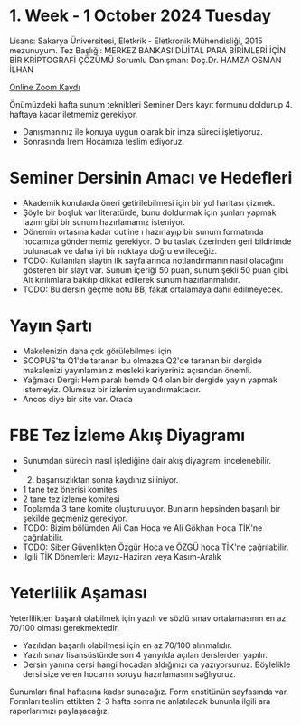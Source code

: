 # 1. Week - 1 October 2024 Tuesday

Lisans: Sakarya Üniversitesi, Eletkrik - Eletkronik Mühendisliği, 2015 mezunuyum.
Tez Başlığı: MERKEZ BANKASI DİJİTAL PARA BİRİMLERİ İÇİN BİR KRİPTOGRAFİ ÇÖZÜMÜ
Sorumlu Danışman: Doç.Dr. HAMZA OSMAN İLHAN

[Online Zoom Kaydı](https://yildiz-edu-tr.zoom.us/rec/play/85CobgWw9As8N-BskTp1E-Dryg_DJfaB4sbcWd1_ABnDZcikY873h9-llAaGISD29MGOdqcA1UyIupII.ORqm2vL0FW50_GLO)

Önümüzdeki hafta sunum teknikleri
Seminer Ders kayıt formunu doldurup 4. haftaya kadar iletmemiz gerekiyor.
* Danışmanınız ile konuya uygun olarak bir imza süreci işletiyoruz. 
* Sonrasında İrem Hocamıza teslim ediyoruz.

# Seminer Dersinin Amacı ve Hedefleri
* Akademik konularda öneri getirilebilmesi için bir yol haritası çizmek.
* Şöyle bir boşluk var literatürde, bunu doldurmak için şunları yapmak lazım gibi bir sunum hazırlamamız isteniyor.
* Dönemin ortasına kadar outline ı hazırlayıp bir sunum formatında hocamıza göndermemiz gerekiyor. O bu taslak üzerinden geri bildirimde bulunacak ve daha iyi bir noktaya doğru evrileceğiz.
* TODO: Kullanılan slaytın ilk sayfalarında notlandırmanın nasıl olacağını gösteren bir slayt var. Sunum içeriği 50 puan, sunum şekli 50 puan gibi. Alt kırılımlara bakılıp dikkat edilerek sunum hazırlanmalıdır.
* TODO: Bu dersin geçme notu BB, fakat ortalamaya dahil edilmeyecek.

# Yayın Şartı
* Makelenizin daha çok görülebilmesi için 
* SCOPUS'ta Q1'de taranan bu olmazsa Q2'de taranan bir dergide makalenizi yayınlamanız mesleki kariyeriniz açısından önemli.
* Yağmacı Dergi: Hem paralı hemde Q4 olan bir dergide yayın yapmak istemeyiz. Olumsuz bir izlenim uyandırmaktadır.
* Ancos diye bir site var. Orada
# FBE Tez İzleme Akış Diyagramı
* Sunumdan sürecin nasıl işlediğine dair akış diyagramı incelenebilir.
* 2. başarısızlıktan sonra kaydınız siliniyor.
* 1 tane tez önerisi komitesi
* 2 tane tez izleme komitesi
* Toplamda 3 tane komite oluşturuluyor. Bunların hepsinden başarılı bir şekilde geçmeniz gerekiyor.
* TODO: Bizim bölümden Ali Can Hoca ve Ali Gökhan Hoca TİK'ne çağrılabilir.
* TODO: Siber Güvenlikten Özgür Hoca ve ÖZGÜ hoca TİK'ne çağrılabilir.
* İlgili TİK Dönemleri: Mayız-Haziran veya Kasım-Aralık

# Yeterlilik Aşaması
Yeterlilikten başarılı olabilmek için yazılı ve sözlü sınav ortalamasının en az 70/100 olması gerekmektedir.
* Yazılıdan başarılı olabilmesi için en az 70/100 alınmalıdır.
* Yazılı sınav lisansüstünde son 4 yarıyılda açılan derslerden yapılır.
* Dersin yanına dersi hangi hocadan aldığınızı da yazıyorsunuz. Böylelikle dersi size veren hocanın soruyu hazırlamasını sağlıyoruz.

Sunumları final haftasına kadar sunacağız.
Form enstitünün sayfasında var.
Formları teslim ettikten 2-3 hafta sonra ne anlatılacak bununla ilgili ara raporlarımızı paylaşacağız.